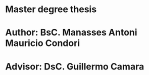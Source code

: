 # Master degree thesis
# Author: BsC. Manasses Antoni Mauricio Condori
# Advisor: DsC. Guillermo Camara

